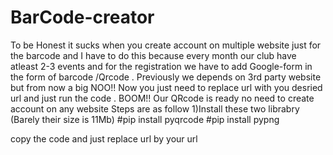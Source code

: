 # BarCode-creator
To be Honest it sucks when you create account on multiple website just for the barcode and I have to do this because every month our club have atleast 2-3 events and for  the registration  we have to add  Google-form  in the form of barcode /Qrcode . Previously we  depends on 3rd party website but from now a big NOO!! 
Now you just need to replace url with you desried url and just run the code .
BOOM!!
Our QRcode is ready no need to create account on any website
Steps are as follow
1)Install these two librabry (Barely their size is 11Mb)
#pip install pyqrcode
#pip install pypng

copy the code and just replace url by your url

